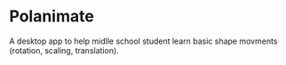 # Polanimate
A desktop app to help midlle school student learn basic shape movments (rotation, scaling, translation). 
